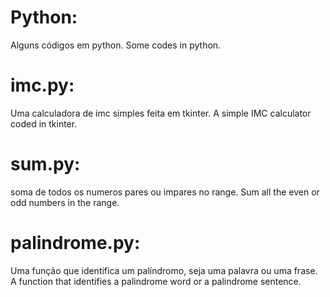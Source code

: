 # Python:
Alguns códigos em python. Some codes in python.

# imc.py:
Uma calculadora de imc simples feita em tkinter. A simple IMC calculator coded in tkinter.

# sum.py:
soma de todos os numeros pares ou impares no range. Sum all the even or odd numbers in the range.

# palindrome.py:
Uma função que identifica um palíndromo, seja uma palavra ou uma frase. A function that identifies a palindrome word or a palindrome sentence.
